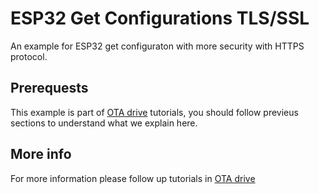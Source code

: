 # ESP32 Get Configurations TLS/SSL
An example for ESP32 get configuraton with more security with HTTPS protocol.

## Prerequests

This example is part of [OTA drive](https://www.otadrive.com) tutorials, you should follow previeus sections to understand what we explain here.

## More info
For more information please follow up tutorials in [OTA drive](https://www.otadrive.com)
